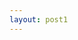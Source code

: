 ```yaml
---
layout: post1
---
```


<meta name="keywords" content="scienlib, scienlib documentation, scien, lib, documentation">

